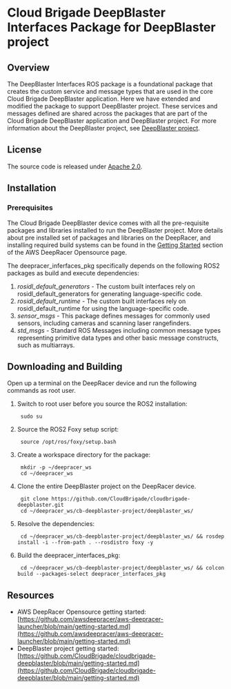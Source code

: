 # Cloud Brigade DeepBlaster Interfaces Package for DeepBlaster project

## Overview

The DeepBlaster Interfaces ROS package is a foundational package that creates the custom service and message types that are used in the core Cloud Brigade DeepBlaster application. Here we have extended and modified the package to support DeepBlaster project. These services and messages defined are shared across the packages that are part of the Cloud Brigade DeepBlaster application and DeepBlaster project. For more information about the DeepBlaster project, see [DeepBlaster project](https://github.com/CloudBrigade/cloudbrigade-deepblaster).

## License

The source code is released under [Apache 2.0](https://www.apache.org/licenses/LICENSE-2.0).

## Installation

### Prerequisites

The Cloud Brigade DeepBlaster device comes with all the pre-requisite packages and libraries installed to run the DeepBlaster project. More details about pre installed set of packages and libraries on the DeepRacer, and installing required build systems can be found in the [Getting Started](https://github.com/awsdeepracer/aws-deepracer-launcher/blob/main/getting-started.md) section of the AWS DeepRacer Opensource page.

The deepracer_inferfaces_pkg specifically depends on the following ROS2 packages as build and execute dependencies:

1. *rosidl_default_generators* - The custom built interfaces rely on rosidl_default_generators for generating language-specific code.
2. *rosidl_default_runtime* - The custom built interfaces rely on rosidl_default_runtime for using the language-specific code.
3. *sensor_msgs* - This package defines messages for commonly used sensors, including cameras and scanning laser rangefinders.
4. *std_msgs* - Standard ROS Messages including common message types representing primitive data types and other basic message constructs, such as multiarrays.



## Downloading and Building

Open up a terminal on the DeepRacer device and run the following commands as root user.

1. Switch to root user before you source the ROS2 installation:

        sudo su

1. Source the ROS2 Foxy setup script:

        source /opt/ros/foxy/setup.bash

1. Create a workspace directory for the package:

        mkdir -p ~/deepracer_ws
        cd ~/deepracer_ws

1. Clone the entire DeepBlaster project on the DeepRacer device.

        git clone https://github.com/CloudBrigade/cloudbrigade-deepblaster.git
        cd ~/deepracer_ws/cb-deepblaster-project/deepblaster_ws/

1. Resolve the dependencies:

        cd ~/deepracer_ws/cb-deepblaster-project/deepblaster_ws/ && rosdep install -i --from-path . --rosdistro foxy -y

1. Build the deepracer_interfaces_pkg:

        cd ~/deepracer_ws/cb-deepblaster-project/deepblaster_ws/ && colcon build --packages-select deepracer_interfaces_pkg

## Resources

* AWS DeepRacer Opensource getting started: [https://github.com/awsdeepracer/aws-deepracer-launcher/blob/main/getting-started.md](https://github.com/awsdeepracer/aws-deepracer-launcher/blob/main/getting-started.md)
* DeepBlaster project getting started: [https://github.com/CloudBrigade/cloudbrigade-deepblaster/blob/main/getting-started.md](https://github.com/CloudBrigade/cloudbrigade-deepblaster/blob/main/getting-started.md)
